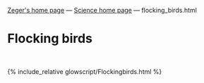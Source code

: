 [Zeger's home page](https://www.hendrikse.name/) &mdash; [Science home page](https://www.hendrikse.name/science/) &mdash; flocking_birds.html

# Flocking birds
<div class="header_line"><br/></div>

{% include_relative glowscript/Flockingbirds.html %}
